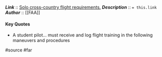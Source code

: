 ***Link***      :: [Solo cross-country flight requirements.](https://www.ecfr.gov/current/title-14/chapter-I/subchapter-D/part-61/subpart-C/section-61.93)
***Description***      :: `= this.link`
***Author*** :: [[FAA]]

#### Key Quotes
* A student pilot... must receive and log flight training in the following maneuvers and procedures

#source #far